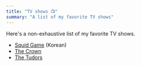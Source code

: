 ```yaml
---
title: "TV shows 📺"
summary: "A list of my favorite TV shows"
---
```


Here's a non-exhaustive list of my favorite TV shows.

- [Squid Game](https://www.imdb.com/title/tt10919420/) (Korean)
- [The Crown](https://www.imdb.com/title/tt4786824/)
- [The Tudors](https://www.imdb.com/title/tt0758790/)